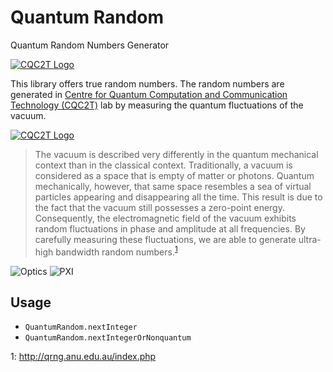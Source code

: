 # Quantum Random

Quantum Random Numbers Generator

[![CQC2T Logo](http://qrng.anu.edu.au/Pictures/laser.png)](http://www.cqc2t.org)

This library offers true random numbers. The random numbers are generated in [Centre for Quantum Computation and Communication Technology (CQC2T)](http://www.cqc2t.org) lab by measuring the quantum fluctuations of the vacuum.

[![CQC2T Logo](http://www.cqc2t.org/themes/id-pasc/images/logo.png)](http://www.cqc2t.org)

> The vacuum is described very differently in the quantum mechanical context than in the classical context. Traditionally, a vacuum is considered as a space that is empty of matter or photons. Quantum mechanically, however, that same space resembles a sea of virtual particles appearing and disappearing all the time. This result is due to the fact that the vacuum still possesses a zero-point energy. Consequently, the electromagnetic field of the vacuum exhibits random fluctuations in phase and amplitude at all frequencies. By carefully measuring these fluctuations, we are able to generate ultra-high bandwidth random numbers.<sup>[1](#desc)</sup>

![Optics](http://qrng.anu.edu.au/Pictures/optics.jpg) ![PXI](http://qrng.anu.edu.au/Pictures/PXI.jpg)

## Usage

- `QuantumRandom.nextInteger`
- `QuantumRandom.nextIntegerOrNonquantum`

<a name="desc">1</a>: http://qrng.anu.edu.au/index.php
